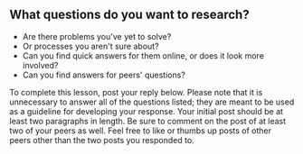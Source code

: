 ## What questions do you want to research?

- Are there problems you've yet to solve?
- Or processes you aren't sure about?
- Can you find quick answers for them online, or does it look more involved?
- Can you find answers for peers' questions?

To complete this lesson, post your reply below. Please note that it is
unnecessary to answer all of the questions listed; they are meant to be used as
a guideline for developing your response. Your initial post should be at least
two paragraphs in length. Be sure to comment on the post of at least two of your
peers as well. Feel free to like or thumbs up posts of other peers other than
the two posts you responded to.
